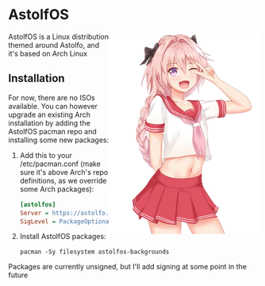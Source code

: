 # AstolfOS

<img src="astolfos-logo.png" width="300" align="right">

AstolfOS is a Linux distribution themed around Astolfo, and it's based on Arch Linux

## Installation

For now, there are no ISOs available. You can however upgrade an existing Arch installation by adding the AstolfOS pacman repo and installing some new packages:

1. Add this to your /etc/pacman.conf (make sure it's above Arch's repo definitions, as we override some Arch packages):

   ```ini
   [astolfos]
   Server = https://astolfo.laurinneff.ch/repo/$arch
   SigLevel = PackageOptional
   ```

2. Install AstolfOS packages:
   ```shell
   pacman -Sy filesystem astolfos-backgrounds
   ```

Packages are currently unsigned, but I'll add signing at some point in the future
